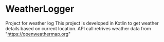 # WeatherLogger
Project for weather log
This project is developed in Kotlin to get weather details based on current location.
API call retrives weather data from "https://openweathermap.org"

